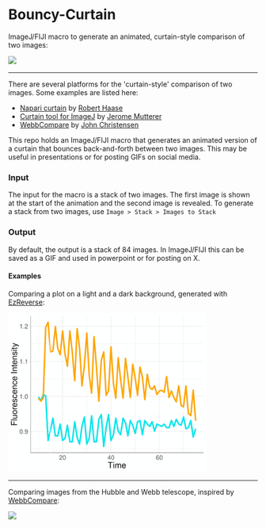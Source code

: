 # Bouncy-Curtain
ImageJ/FIJI macro to generate an animated, curtain-style comparison of two images:

<img src="https://github.com/JoachimGoedhart/Bouncy-Curtain/blob/main/Cheek_Segmented_Curtain.gif" width="400"/>



---------------

There are several platforms for the 'curtain-style' comparison of two images. Some examples are listed here:

* [Napari curtain](https://github.com/haesleinhuepf/napari-curtain) by [Robert Haase](https://x.com/haesleinhuepf/status/1482441182286336004)
* [Curtain tool for ImageJ](https://gist.github.com/mutterer/0c2a8692a3bedf7775fa79e28ce93598) by [Jerome Mutterer](https://x.com/jmutterer/status/1573051036503343105)
* [WebbCompare](https://www.webbcompare.com/) by [John Christensen](https://x.com/JohnnyC1423/status/1546908828461154304)

This repo holds an ImageJ/FIJI macro that generates an animated version of a curtain that bounces back-and-forth between two images. This may be useful in presentations or for posting GIFs on social media.

### Input
The input for the macro is a stack of two images. The first image is shown at the start of the animation and the second image is revealed.
To generate a stack from two images, use `Image > Stack > Images to Stack`

### Output

By default, the output is a stack of 84 images. In ImageJ/FIJI this can be saved as a GIF and used in powerpoint or for posting on X.

#### Examples

Comparing a plot on a light and a dark background, generated with [EzReverse](https://github.com/Morwey/ezreverse):

<img src="https://github.com/JoachimGoedhart/Bouncy-Curtain/blob/main/Plot_EzReverse_Curtain.gif" width="400"/>

-------------

Comparing images from the Hubble and Webb telescope, inspired by [WebbCompare](https://www.webbcompare.com/):

<img src="https://github.com/JoachimGoedhart/Bouncy-Curtain/blob/main/Tarantula_Curtain.gif" width="400"/>



